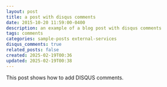 ```yaml
---
layout: post
title: a post with disqus comments
date: 2015-10-20 11:59:00-0400
description: an example of a blog post with disqus comments
tags: comments
categories: sample-posts external-services
disqus_comments: true
related_posts: false
created: 2025-02-19T00:36
updated: 2025-02-19T00:38
---
```


This post shows how to add DISQUS comments.
